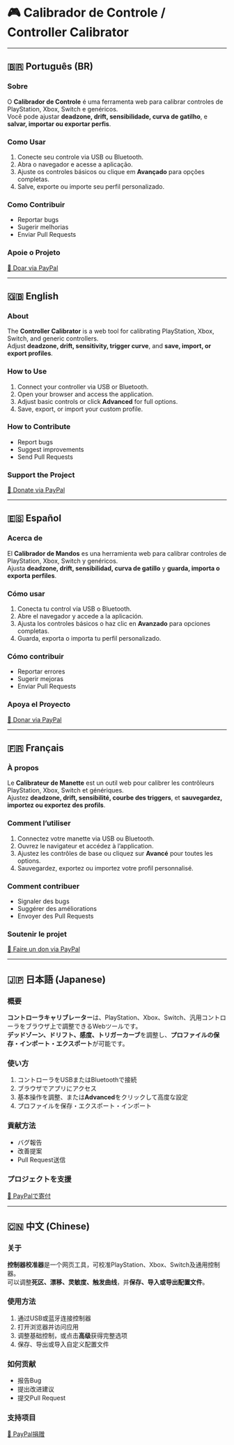 # 🎮 Calibrador de Controle / Controller Calibrator

---

## 🇧🇷 Português (BR)

### Sobre
O **Calibrador de Controle** é uma ferramenta web para calibrar controles de PlayStation, Xbox, Switch e genéricos.  
Você pode ajustar **deadzone, drift, sensibilidade, curva de gatilho**, e **salvar, importar ou exportar perfis**.

### Como Usar
1. Conecte seu controle via USB ou Bluetooth.  
2. Abra o navegador e acesse a aplicação.  
3. Ajuste os controles básicos ou clique em **Avançado** para opções completas.  
4. Salve, exporte ou importe seu perfil personalizado.

### Como Contribuir
- Reportar bugs  
- Sugerir melhorias  
- Enviar Pull Requests

### Apoie o Projeto
[💖 Doar via PayPal](https://www.paypal.com/donate/?hosted_button_id=KCEK7FJ3H36TL)

---

## 🇬🇧 English

### About
The **Controller Calibrator** is a web tool for calibrating PlayStation, Xbox, Switch, and generic controllers.  
Adjust **deadzone, drift, sensitivity, trigger curve**, and **save, import, or export profiles**.

### How to Use
1. Connect your controller via USB or Bluetooth.  
2. Open your browser and access the application.  
3. Adjust basic controls or click **Advanced** for full options.  
4. Save, export, or import your custom profile.

### How to Contribute
- Report bugs  
- Suggest improvements  
- Send Pull Requests

### Support the Project
[💖 Donate via PayPal](https://www.paypal.com/donate/?hosted_button_id=KCEK7FJ3H36TL)

---

## 🇪🇸 Español

### Acerca de
El **Calibrador de Mandos** es una herramienta web para calibrar controles de PlayStation, Xbox, Switch y genéricos.  
Ajusta **deadzone, drift, sensibilidad, curva de gatillo** y **guarda, importa o exporta perfiles**.

### Cómo usar
1. Conecta tu control vía USB o Bluetooth.  
2. Abre el navegador y accede a la aplicación.  
3. Ajusta los controles básicos o haz clic en **Avanzado** para opciones completas.  
4. Guarda, exporta o importa tu perfil personalizado.

### Cómo contribuir
- Reportar errores  
- Sugerir mejoras  
- Enviar Pull Requests

### Apoya el Proyecto
[💖 Donar via PayPal](https://www.paypal.com/donate/?hosted_button_id=KCEK7FJ3H36TL)

---

## 🇫🇷 Français

### À propos
Le **Calibrateur de Manette** est un outil web pour calibrer les contrôleurs PlayStation, Xbox, Switch et génériques.  
Ajustez **deadzone, drift, sensibilité, courbe des triggers**, et **sauvegardez, importez ou exportez des profils**.

### Comment l’utiliser
1. Connectez votre manette via USB ou Bluetooth.  
2. Ouvrez le navigateur et accédez à l’application.  
3. Ajustez les contrôles de base ou cliquez sur **Avancé** pour toutes les options.  
4. Sauvegardez, exportez ou importez votre profil personnalisé.

### Comment contribuer
- Signaler des bugs  
- Suggérer des améliorations  
- Envoyer des Pull Requests

### Soutenir le projet
[💖 Faire un don via PayPal](https://www.paypal.com/donate/?hosted_button_id=KCEK7FJ3H36TL)

---

## 🇯🇵 日本語 (Japanese)

### 概要
**コントローラキャリブレーター**は、PlayStation、Xbox、Switch、汎用コントローラをブラウザ上で調整できるWebツールです。  
**デッドゾーン、ドリフト、感度、トリガーカーブ**を調整し、**プロファイルの保存・インポート・エクスポート**が可能です。

### 使い方
1. コントローラをUSBまたはBluetoothで接続  
2. ブラウザでアプリにアクセス  
3. 基本操作を調整、または**Advanced**をクリックして高度な設定  
4. プロファイルを保存・エクスポート・インポート

### 貢献方法
- バグ報告  
- 改善提案  
- Pull Request送信

### プロジェクトを支援
[💖 PayPalで寄付](https://www.paypal.com/donate/?hosted_button_id=KCEK7FJ3H36TL)

---

## 🇨🇳 中文 (Chinese)

### 关于
**控制器校准器**是一个网页工具，可校准PlayStation、Xbox、Switch及通用控制器。  
可以调整**死区、漂移、灵敏度、触发曲线**，并**保存、导入或导出配置文件**。

### 使用方法
1. 通过USB或蓝牙连接控制器  
2. 打开浏览器并访问应用  
3. 调整基础控制，或点击**高级**获得完整选项  
4. 保存、导出或导入自定义配置文件

### 如何贡献
- 报告Bug  
- 提出改进建议  
- 提交Pull Request

### 支持项目
[💖 PayPal捐赠](https://www.paypal.com/donate/?hosted_button_id=KCEK7FJ3H36TL)
